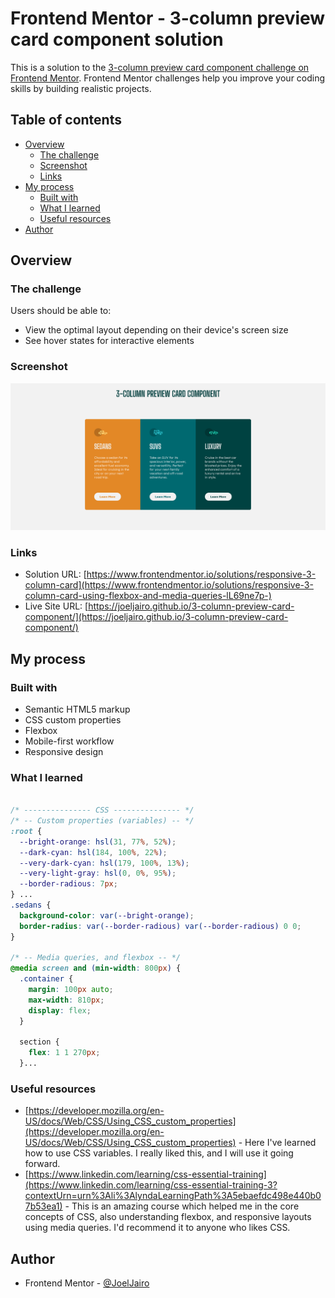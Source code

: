 # Frontend Mentor - 3-column preview card component solution

This is a solution to the [3-column preview card component challenge on Frontend Mentor](https://www.frontendmentor.io/challenges/3column-preview-card-component-pH92eAR2-). Frontend Mentor challenges help you improve your coding skills by building realistic projects.

## Table of contents

- [Overview](#overview)
  - [The challenge](#the-challenge)
  - [Screenshot](#screenshot)
  - [Links](#links)
- [My process](#my-process)
  - [Built with](#built-with)
  - [What I learned](#what-i-learned)
  - [Useful resources](#useful-resources)
- [Author](#author)

## Overview

### The challenge

Users should be able to:

- View the optimal layout depending on their device's screen size
- See hover states for interactive elements

### Screenshot

![desktop-screenshot](./my-screenshots/desktop-screenshot.png)

### Links

- Solution URL: [https://www.frontendmentor.io/solutions/responsive-3-column-card](https://www.frontendmentor.io/solutions/responsive-3-column-card-using-flexbox-and-media-queries-lL69ne7p-)
- Live Site URL: [https://joeljairo.github.io/3-column-preview-card-component/](https://joeljairo.github.io/3-column-preview-card-component/)

## My process

### Built with

- Semantic HTML5 markup
- CSS custom properties
- Flexbox
- Mobile-first workflow
- Responsive design

### What I learned

```css

/* --------------- CSS --------------- */
/* -- Custom properties (variables) -- */
:root {
  --bright-orange: hsl(31, 77%, 52%);
  --dark-cyan: hsl(184, 100%, 22%);
  --very-dark-cyan: hsl(179, 100%, 13%);
  --very-light-gray: hsl(0, 0%, 95%);
  --border-radious: 7px;
} ...
.sedans {
  background-color: var(--bright-orange);
  border-radius: var(--border-radious) var(--border-radious) 0 0;
}

/* -- Media queries, and flexbox -- */
@media screen and (min-width: 800px) {
  .container {
    margin: 100px auto;
    max-width: 810px;
    display: flex;
  }

  section {
    flex: 1 1 270px;
  }...
```

### Useful resources

- [https://developer.mozilla.org/en-US/docs/Web/CSS/Using_CSS_custom_properties](https://developer.mozilla.org/en-US/docs/Web/CSS/Using_CSS_custom_properties) - Here I've learned how to use CSS variables. I really liked this, and I will use it going forward.
- [https://www.linkedin.com/learning/css-essential-training](https://www.linkedin.com/learning/css-essential-training-3?contextUrn=urn%3Ali%3AlyndaLearningPath%3A5ebaefdc498e440b07b53ea1) - This is an amazing course which helped me in the core concepts of CSS, also understanding flexbox, and responsive layouts using media queries. I'd recommend it to anyone who likes CSS.

## Author

- Frontend Mentor - [@JoelJairo](https://www.frontendmentor.io/profile/JoelJairo)
